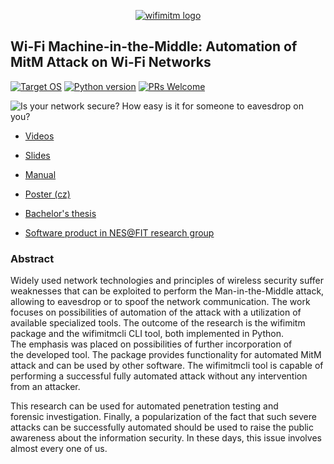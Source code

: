 <p align="center">
  <a href="http://mvondracek.github.io/wifimitm/">
    <img alt="wifimitm logo" src="http://mvondracek.github.io/wifimitm/assets/wifimitm-logo.150x150.png">
  </a>
</p>

## Wi-Fi Machine-in-the-Middle: Automation of MitM Attack on Wi-Fi Networks
[![Target OS](https://img.shields.io/badge/Target%20OS-Arch%20Linux-0077bb.svg?style=flat-square)](https://www.archlinux.org/)
[![Python version](https://img.shields.io/badge/Python-3-blue.svg?style=flat-square)](https://www.python.org/)
[![PRs Welcome](https://img.shields.io/badge/PRs-welcome-brightgreen.svg?style=flat-square)](http://makeapullrequest.com)

![Is your network secure? How easy is it for someone to eavesdrop on you?](http://mvondracek.github.io/wifimitm/assets/header.png)

* [Videos](http://mvondracek.github.io/wifimitm/videos/)
* [Slides](http://mvondracek.github.io/wifimitm/slides/)

* [Manual](http://mvondracek.github.io/wifimitm/manual/)

* [Poster (cz)](http://mvondracek.github.io/wifimitm/assets/wifimitm-poster-cz.pdf)
* [Bachelor's thesis](http://www.fit.vutbr.cz/study/DP/BP.php.en?id=18596)
* [Software product in NES@FIT research group](http://www.fit.vutbr.cz/research/prod/index.php.en?id=487)

### Abstract

Widely used network technologies and principles of wireless security suffer weaknesses that can be exploited to perform the&nbsp;Man-in-the-Middle attack, allowing to eavesdrop or to spoof the&nbsp;network communication. The&nbsp;work focuses on possibilities of automation of the&nbsp;attack with a&nbsp;utilization of available specialized tools. The&nbsp;outcome of the&nbsp;research is the&nbsp;wifimitm package and the&nbsp;wifimitmcli CLI tool, both implemented in Python. The&nbsp;emphasis was placed on possibilities of further incorporation of the&nbsp;developed tool. The&nbsp;package provides functionality for automated MitM attack and can be used by other software. The&nbsp;wifimitmcli tool is capable of performing a&nbsp;successful fully automated attack without any intervention from an attacker.

This research can be used for automated penetration testing and forensic&nbsp;investigation. Finally, a&nbsp;popularization of the&nbsp;fact that such severe attacks can be successfully automated should be used to raise the&nbsp;public awareness about the&nbsp;information security. In&nbsp;these days, this issue involves almost every one&nbsp;of&nbsp;us.
